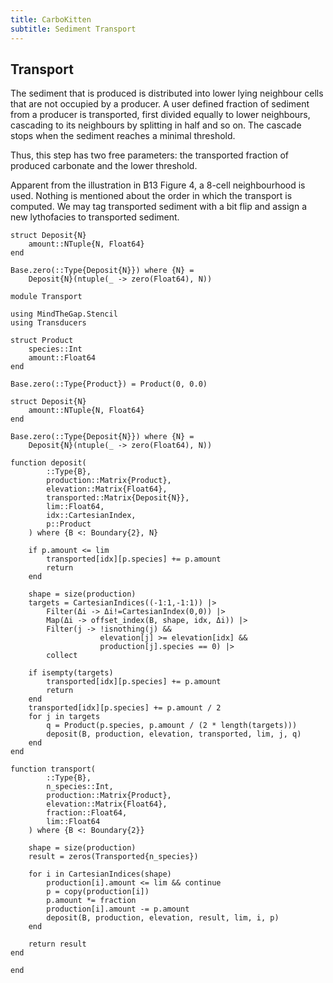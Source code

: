 ```yaml
---
title: CarboKitten
subtitle: Sediment Transport
---
```


## Transport
The sediment that is produced is distributed into lower lying neighbour cells that are not occupied by a producer. A user defined fraction of sediment from a producer is transported, first divided equally to lower neighbours, cascading to its neighbours by splitting in half and so on. The cascade stops when the sediment reaches a minimal threshold.

Thus, this step has two free parameters: the transported fraction of produced carbonate and the lower threshold.

Apparent from the illustration in B13 Figure 4, a 8-cell neighbourhood is used. Nothing is mentioned about the order in which the transport is computed. We may tag transported sediment with a bit flip and assign a new lythofacies to transported sediment.

``` {.julia #ck-types}
struct Deposit{N}
    amount::NTuple{N, Float64}
end

Base.zero(::Type{Deposit{N}}) where {N} =
    Deposit{N}(ntuple(_ -> zero(Float64), N))
```

``` {.julia file=src/Burgess2013/Transport.jl}
module Transport

using MindTheGap.Stencil
using Transducers

struct Product
    species::Int
    amount::Float64
end

Base.zero(::Type{Product}) = Product(0, 0.0)

struct Deposit{N}
    amount::NTuple{N, Float64}
end

Base.zero(::Type{Deposit{N}}) where {N} =
    Deposit{N}(ntuple(_ -> zero(Float64), N))

function deposit(
        ::Type{B},
        production::Matrix{Product},
        elevation::Matrix{Float64},
        transported::Matrix{Deposit{N}},
        lim::Float64,
        idx::CartesianIndex,
        p::Product
    ) where {B <: Boundary{2}, N}

    if p.amount <= lim
        transported[idx][p.species] += p.amount
        return
    end

    shape = size(production)
    targets = CartesianIndices((-1:1,-1:1)) |>
        Filter(Δi -> Δi!=CartesianIndex(0,0)) |>
        Map(Δi -> offset_index(B, shape, idx, Δi)) |>
        Filter(j -> !isnothing(j) &&
                    elevation[j] >= elevation[idx] &&
                    production[j].species == 0) |>
        collect

    if isempty(targets)
        transported[idx][p.species] += p.amount
        return
    end
    transported[idx][p.species] += p.amount / 2
    for j in targets
        q = Product(p.species, p.amount / (2 * length(targets)))
        deposit(B, production, elevation, transported, lim, j, q)
    end
end

function transport(
        ::Type{B},
        n_species::Int,
        production::Matrix{Product},
        elevation::Matrix{Float64},
        fraction::Float64,
        lim::Float64
    ) where {B <: Boundary{2}}

    shape = size(production)
    result = zeros(Transported{n_species})

    for i in CartesianIndices(shape)
        production[i].amount <= lim && continue
        p = copy(production[i])
        p.amount *= fraction
        production[i].amount -= p.amount
        deposit(B, production, elevation, result, lim, i, p)
    end

    return result
end

end
```

